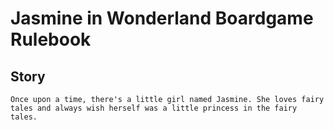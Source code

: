 # Jasmine in Wonderland Boardgame Rulebook

## Story

    Once upon a time, there's a little girl named Jasmine. She loves fairy tales and always wish herself was a little princess in the fairy tales.
